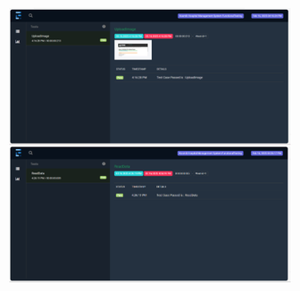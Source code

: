 ![Upload Image](https://github.com/sadhika88/UploadImage-BrokenLinks-DatadrivenProjects/blob/e03416bdb5b1fb97fb53d6c50838d3b63198db9e/Screenshot%202025-02-17%20163932.png)
![ReadData](https://github.com/sadhika88/UploadImage-BrokenLinks-DatadrivenProjects/blob/7ed73caa78c2f6d20242fef78fc46b09a16434e0/Screenshot%202025-02-17%20164420.png)

